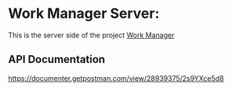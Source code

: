 # Work Manager Server: 
This is the server side of the project [Work Manager](https://github.com/srijonashraf/workmanager-client)
## API Documentation
https://documenter.getpostman.com/view/28939375/2s9YXce5d8
